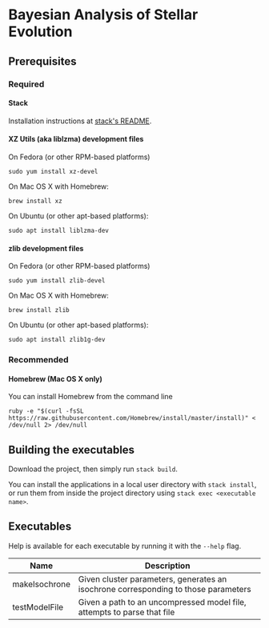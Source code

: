 # Bayesian Analysis of Stellar Evolution
## Prerequisites
### Required
#### Stack

Installation instructions at [stack's README](https://docs.haskellstack.org/en/stable/README/).

#### XZ Utils (aka liblzma) development files

On Fedora (or other RPM-based platforms)

```
sudo yum install xz-devel
```

On Mac OS X with Homebrew:

```
brew install xz
```

On Ubuntu (or other apt-based platforms):

```
sudo apt install liblzma-dev
```

#### zlib development files

On Fedora (or other RPM-based platforms)

```
sudo yum install zlib-devel
```

On Mac OS X with Homebrew:

```
brew install zlib
```

On Ubuntu (or other apt-based platforms):

```
sudo apt install zlib1g-dev
```

### Recommended
#### Homebrew (Mac OS X only)

You can install Homebrew from the command line 

```
ruby -e "$(curl -fsSL https://raw.githubusercontent.com/Homebrew/install/master/install)" < /dev/null 2> /dev/null
```

## Building the executables

Download the project, then simply run `stack build`.

You can install the applications in a local user directory with `stack install`, or run them from inside the project directory using `stack exec <executable name>`.

## Executables

Help is available for each executable by running it with the `--help` flag.

|Name|Description|
|-|-|
|makeIsochrone|Given cluster parameters, generates an isochrone corresponding to those parameters|
|testModelFile|Given a path to an uncompressed model file, attempts to parse that file|

